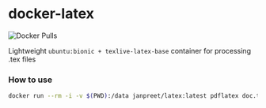# docker-latex 
![Docker Pulls](https://img.shields.io/docker/pulls/janpreet/latex)

Lightweight `ubuntu:bionic + texlive-latex-base` container for processing .tex files

### How to use

```bash
docker run --rm -i -v $(PWD):/data janpreet/latex:latest pdflatex doc.tex
```